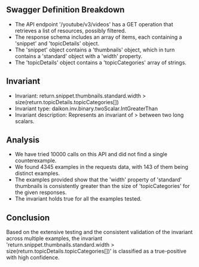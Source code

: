## Swagger Definition Breakdown
- The API endpoint '/youtube/v3/videos' has a GET operation that retrieves a list of resources, possibly filtered.
- The response schema includes an array of items, each containing a 'snippet' and 'topicDetails' object.
- The 'snippet' object contains a 'thumbnails' object, which in turn contains a 'standard' object with a 'width' property.
- The 'topicDetails' object contains a 'topicCategories' array of strings.

## Invariant
- Invariant: return.snippet.thumbnails.standard.width > size(return.topicDetails.topicCategories[])
- Invariant type: daikon.inv.binary.twoScalar.IntGreaterThan
- Invariant description: Represents an invariant of > between two long scalars.

## Analysis
- We have tried 10000 calls on this API and did not find a single counterexample.
- We found 4345 examples in the requests data, with 143 of them being distinct examples.
- The examples provided show that the 'width' property of 'standard' thumbnails is consistently greater than the size of 'topicCategories' for the given responses.
- The invariant holds true for all the examples tested.

## Conclusion
Based on the extensive testing and the consistent validation of the invariant across multiple examples, the invariant 'return.snippet.thumbnails.standard.width > size(return.topicDetails.topicCategories[])' is classified as a true-positive with high confidence.
